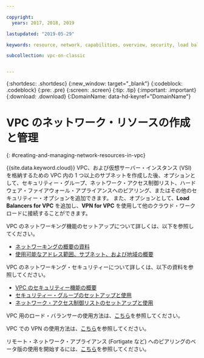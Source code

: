 ```yaml
---

copyright:
  years: 2017, 2018, 2019

lastupdated: "2019-05-29"

keywords: resource, network, capabilities, overview, security, load balancer, VPN, security groups, ACL, address, IP, range, prefix, peering, Fortigate, Cisco, Vyatta, VPC, vSRX

subcollection: vpc-on-classic


---
```


{:shortdesc: .shortdesc}
{:new_window: target="_blank"}
{:codeblock: .codeblock}
{:pre: .pre}
{:screen: .screen}
{:tip: .tip}
{:important: .important}
{:download: .download}
{:DomainName: data-hd-keyref="DomainName"}

# VPC のネットワーク・リソースの作成と管理
{: #creating-and-managing-network-resources-in-vpc}

{{site.data.keyword.cloud}} VPC、および仮想サーバー・インスタンス (VSI) を格納するための VPC 内の 1 つ以上のサブネットを作成した後、オプションとして、セキュリティー・グループ、ネットワーク・アクセス制御リスト、ハードウェア・ファイアウォール・アプライアンスへのピアリング、またはその他のセキュリティー・オプションを追加できます。 また、オプションとして、**Load Balancers for VPC** を追加し、**VPN for VPC** を使用して他のクラウド・ワークロードに接続することができます。

VPC のネットワーキング機能のセットアップについて詳しくは、以下を参照してください。
 * [ネットワーキングの概要の資料](/docs/vpc-on-classic-network?topic=vpc-on-classic-network-about-networking-for-vpc)
 * [使用可能なアドレス範囲、サブネット、および地域の概要](/docs/vpc-on-classic-network?topic=vpc-on-classic-network-working-with-ip-address-ranges-address-prefixes-regions-and-subnets)

VPC のネットワーキング・セキュリティーについて詳しくは、以下の資料を参照してください。
* [VPC のセキュリティー機能の概要](/docs/vpc-on-classic-network?topic=vpc-on-classic-network-security-in-your-ibm-cloud-vpc)
* [セキュリティー・グループのセットアップと使用](/docs/vpc-on-classic-network?topic=vpc-on-classic-network-updating-the-default-security-group)
* [ネットワーク・アクセス制御リストのセットアップと使用](/docs/vpc-on-classic-network?topic=vpc-on-classic-network-setting-up-network-acls)

VPC 用のロード・バランサーの使用方法は、[こちら](/docs/vpc-on-classic-network?topic=vpc-on-classic-network---using-load-balancers-in-ibm-cloud-vpc)を参照してください。

VPC での VPN の使用方法は、[こちら](/docs/vpc-on-classic-network?topic=vpc-on-classic-network---using-vpn-with-your-vpc)を参照してください。

リモート・ネットワーク・アプライアンス (Fortigate など) へのピアリングのベータ版の使用を開始するには、[こちら](/docs/vpc-on-classic-network?topic=vpc-on-classic-network-creating-a-secure-connection-with-a-remote-fortigate-peer)を参照してください。
